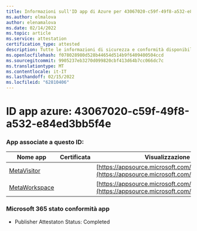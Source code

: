 ```yaml
---
title: Informazioni sull'ID app di Azure per 43067020-c59f-49f8-a532-e84ed3bb5f4e
ms.author: elmalova
author: elenamalova
ms.date: 02/14/2022
ms.topic: article
ms.service: attestation
certification_type: attested
description: Tutte le informazioni di sicurezza e conformità disponibili per 43067020-c59f-49f8-a532-e84ed3bb5f4e.
ms.openlocfilehash: f078028980d528b44654d514b9f6409400504ccd
ms.sourcegitcommit: 9905237eb3270d099820cbf413d64b7cc066dc7c
ms.translationtype: MT
ms.contentlocale: it-IT
ms.lasthandoff: 02/15/2022
ms.locfileid: "62810406"
---
```

# <a name="azure-app-id-43067020-c59f-49f8-a532-e84ed3bb5f4e"></a>ID app azure: 43067020-c59f-49f8-a532-e84ed3bb5f4e


### <a name="apps-associated-with-this-id"></a>App associate a questo ID:
| **Nome app** | **Certificata** | **Visualizzazione in AppSource** |
|--------------|---------------|-----------------------|
| [MetaVisitor](https://docs.microsoft.com/microsoft-365-app-certification/forward/WA200003588) |  | [https://appsource.microsoft.com/product/office/WA200003588](https://appsource.microsoft.com/product/office/WA200003588) |
| [MetaWorkspace](https://docs.microsoft.com/microsoft-365-app-certification/forward/WA200003747) |  | [https://appsource.microsoft.com/product/office/WA200003747](https://appsource.microsoft.com/product/office/WA200003747) |

### <a name="microsoft-365-app-compliance-status"></a>Microsoft 365 stato conformità app
- Publisher Attestaton Status: Completed
